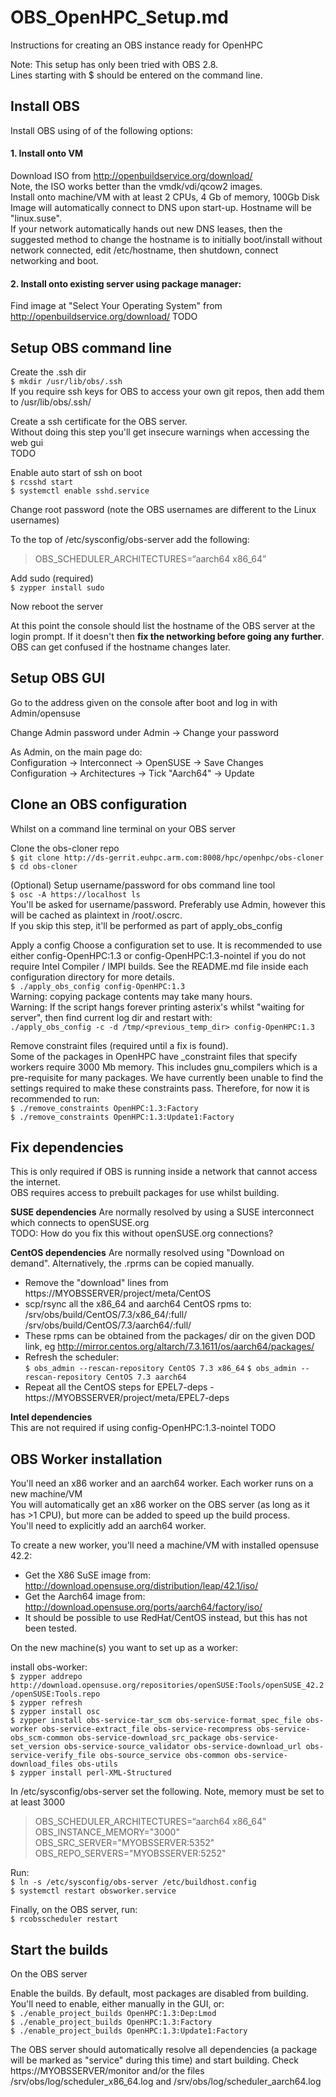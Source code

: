 # OBS_OpenHPC_Setup.md
Instructions for creating an OBS instance ready for OpenHPC

Note: This setup has only been tried with OBS 2.8.  
Lines starting with $ should be entered on the command line.

## Install OBS

Install OBS using of of the following options:

#### 1. Install onto VM
Download ISO from http://openbuildservice.org/download/  
Note, the ISO works better than the vmdk/vdi/qcow2 images.  
Install onto machine/VM with at least 2 CPUs, 4 Gb of memory, 100Gb Disk  
Image will automatically connect to DNS upon start-up. Hostname will be "linux.suse".  
If your network automatically hands out new DNS leases, then the suggested method to change the hostname is to initially boot/install without network connected, edit /etc/hostname, then shutdown, connect networking and boot.

#### 2. Install onto existing server using package manager:
Find image at "Select Your Operating System" from http://openbuildservice.org/download/
TODO  


## Setup OBS command line

Create the .ssh dir  
``$ mkdir /usr/lib/obs/.ssh``  
If you require ssh keys for OBS to access your own git repos, then add them to /usr/lib/obs/.ssh/

Create a ssh certificate for the OBS server.  
Without doing this step you'll get insecure warnings when accessing the web gui  
TODO  

Enable auto start of ssh on boot  
``$ rcsshd start``  
``$ systemctl enable sshd.service``

Change root password (note the OBS usernames are different to the Linux usernames)

To the top of /etc/sysconfig/obs-server add the following:  
> OBS_SCHEDULER_ARCHITECTURES=“aarch64 x86_64” 

Add sudo (required)  
``$ zypper install sudo``

Now reboot the server

At this point the console should list the hostname of the OBS server at the login prompt. If it doesn't then **fix the networking before going any further**. OBS can get confused if the hostname changes later.

## Setup OBS GUI
Go to the address given on the console after boot and log in with Admin/opensuse

Change Admin password under Admin -> Change your password

As Admin, on the main page do:  
Configuration -> Interconnect -> OpenSUSE -> Save Changes  
Configuration -> Architectures -> Tick "Aarch64" -> Update

## Clone an OBS configuration
Whilst on a command line terminal on your OBS server

Clone the obs-cloner repo  
``$ git clone http://ds-gerrit.euhpc.arm.com:8008/hpc/openhpc/obs-cloner``  
``$ cd obs-cloner``

(Optional) Setup username/password for obs command line tool  
``$ osc -A https://localhost ls``  
You'll be asked for username/password. Preferably use Admin, however this will be cached as plaintext in /root/.oscrc.  
If you skip this step, it'll be performed as part of apply_obs_config

Apply a config
Choose a configuration set to use. It is recommended to use either config-OpenHPC:1.3 or config-OpenHPC:1.3-nointel if you do not require Intel Compiler / IMPI builds. See the README.md file inside each configuration directory for more details.  
``$ ./apply_obs_config config-OpenHPC:1.3``  
Warning: copying package contents may take many hours.  
Warning: If the script hangs forever printing asterix's whilst "waiting for server", then find current log dir and restart with:  
``./apply_obs_config -c -d /tmp/<previous_temp_dir> config-OpenHPC:1.3``

Remove constraint files (required until a fix is found).  
Some of the packages in OpenHPC have \_constraint files that specify workers require 3000 Mb memory. This includes gnu_compilers which is a pre-requisite for many packages. We have currently been unable to find the settings required to make these constraints pass. Therefore, for now it is recommended to run:  
``$ ./remove_constraints OpenHPC:1.3:Factory``  
``$ ./remove_constraints OpenHPC:1.3:Update1:Factory``


## Fix dependencies 
This is only required if OBS is running inside a network that cannot access the internet.  
OBS requires access to prebuilt packages for use whilst building. 

**SUSE dependencies**
Are normally resolved by using a SUSE interconnect which connects to openSUSE.org  
TODO: How do you fix this without openSUSE.org connections?
 
**CentOS dependencies**
Are normally resolved using "Download on demand". Alternatively, the .rprms can be copied manually.  
* Remove the "download" lines from https://MYOBSSERVER/project/meta/CentOS  
* scp/rsync all the x86_64 and aarch64 CentOS rpms to:  
/srv/obs/build/CentOS/7.3/x86_64/:full/  
/srv/obs/build/CentOS/7.3/aarch64/:full/  
* These rpms can be obtained from the packages/ dir on the given DOD link, eg http://mirror.centos.org/altarch/7.3.1611/os/aarch64/packages/
* Refresh the scheduler:  
``$ obs_admin --rescan-repository CentOS 7.3 x86_64``
``$ obs_admin --rescan-repository CentOS 7.3 aarch64``
* Repeat all the CentOS steps for EPEL7-deps - https://MYOBSSERVER/project/meta/EPEL7-deps

**Intel dependencies**  
This are not required if using config-OpenHPC:1.3-nointel
TODO


## OBS Worker installation

You'll need an x86 worker and an aarch64 worker. Each worker runs on a new machine/VM  
You will automatically get an x86 worker on the OBS server (as long as it has >1 CPU), but more can be added to speed up the build process.  
You'll need to explicitly add an aarch64 worker.  

To create a new worker, you'll need a machine/VM with installed opensuse 42.2:  
* Get the X86 SuSE image from: http://download.opensuse.org/distribution/leap/42.1/iso/  
* Get the Aarch64 image from: http://download.opensuse.org/ports/aarch64/factory/iso/  
* It should be possible to use RedHat/CentOS instead, but this has not been tested.  

On the new machine(s) you want to set up as a worker:

install obs-worker:  
``$ zypper addrepo http://download.opensuse.org/repositories/openSUSE:Tools/openSUSE_42.2/openSUSE:Tools.repo``    
``$ zypper refresh``  
``$ zypper install osc``  
``$ zypper install obs-service-tar_scm obs-service-format_spec_file obs-worker obs-service-extract_file obs-service-recompress obs-service-obs_scm-common obs-service-download_src_package obs-service-set_version obs-service-source_validator obs-service-download_url obs-service-verify_file obs-source_service obs-common obs-service-download_files obs-utils``  
``$ zypper install perl-XML-Structured``  

In /etc/sysconfig/obs-server set the following. Note, memory must be set to at least 3000  
> OBS_SCHEDULER_ARCHITECTURES=“aarch64 x86_64”  
OBS_INSTANCE_MEMORY="3000"  
OBS_SRC_SERVER="MYOBSSERVER:5352"  
OBS_REPO_SERVERS="MYOBSSERVER:5252"

Run:  
``$ ln -s /etc/sysconfig/obs-server /etc/buildhost.config``  
``$ systemctl restart obsworker.service``

Finally, on the OBS server, run:  
``$ rcobsscheduler restart``


## Start the builds

On the OBS server

Enable the builds. By default, most packages are disabled from building. You'll need to enable, either manually in the GUI, or:  
``$ ./enable_project_builds OpenHPC:1.3:Dep:Lmod``  
``$ ./enable_project_builds OpenHPC:1.3:Factory``  
``$ ./enable_project_builds OpenHPC:1.3:Update1:Factory``  

The OBS server should automatically resolve all dependencies (a package will be marked as "service" during this time) and start building. Check https://MYOBSSERVER/monitor and/or the files /srv/obs/log/scheduler_x86_64.log and /srv/obs/log/scheduler_aarch64.log


